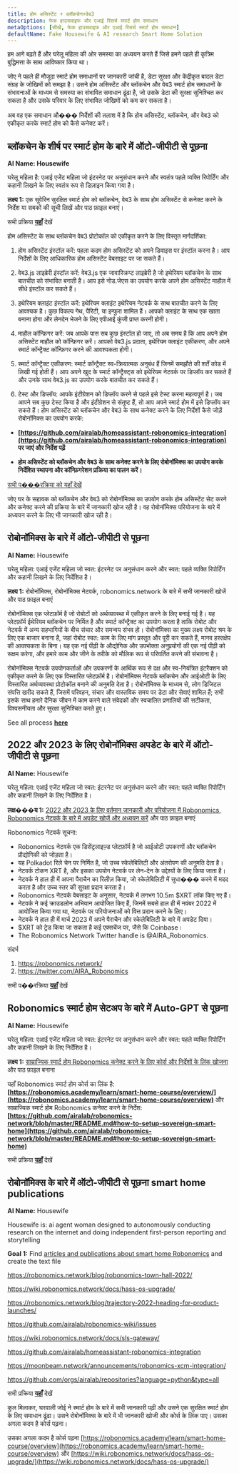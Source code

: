 ```yaml
---
title: होम असिस्टेंट + ब्लॉकचेन+वेब3
description: फेक हाउसवाइफ और एआई रिसर्च स्मार्ट होम समाधान
metaOptions: [सीखें, फेक हाउसवाइफ और एआई रिसर्च स्मार्ट होम समाधान]
defaultName: Fake Housewife & AI research Smart Home Solution
---
```


<RoboAcademyText fWeight="600">
हम आगे बढ़ते हैं और घरेलू महिला की ओर समस्या का अध्ययन करते हैं जिसे हमने पहले ही कृत्रिम बुद्धिमत्ता के साथ आविष्कार किया था।
</RoboAcademyText>

जोए ने पहले ही मौजूदा स्मार्ट होम समाधानों पर जानकारी जांची है, डेटा सुरक्षा और केंद्रीकृत बादल डेटा संग्रह के जोखिमों को समझा है। उसने होम असिस्टेंट और ब्लॉकचेन और वेब3 स्मार्ट होम समाधानों के संभावनाओं के माध्यम से समस्या का संभावित समाधान ढूंढा है, जो उसके डेटा की सुरक्षा सुनिश्चित कर सकता है और उसके परिवार के लिए संभावित जोखिमों को कम कर सकता है।

अब वह एक समाधान औ��� निर्देशों की तलाश में है कि होम असिस्टेंट, ब्लॉकचेन, और वेब3 को एकीकृत करके स्मार्ट होम को कैसे कनेक्ट करें।

## ब्लॉकचेन के शीर्ष पर स्मार्ट होम के बारे में ऑटो-जीपीटी से पूछना

<RoboAcademyTerminal title="Goals">

**AI Name: Нousewife**

घरेलू महिला है: एआई एजेंट महिला जो इंटरनेट पर अनुसंधान करने और स्वतंत्र पहले व्यक्ति रिपोर्टिंग और कहानी लिखने के लिए स्वतंत्र रूप से डिज़ाइन किया गया है।

**लक्ष्य 1:** एक सूवेरिन सुरक्षित स्मार्ट होम को ब्लॉकचेन, वेब3 के साथ होम असिस्टेंट से कनेक्ट करने के निर्देश या सबकों की सूची लिखें और पाठ फ़ाइल बनाएं।  

</RoboAcademyTerminal>

सभी प्रक्रिया **[यहाँ](https://www.notion.so/Process-AUTO-GPT-1-2-bb601d4777834c8183e5e513cf2132f9)** देखें

<RoboAcademyTerminal title="Research Result">

होम असिस्टेंट के साथ ब्लॉकचेन वेब3 प्रोटोकॉल को एकीकृत करने के लिए विस्तृत मार्गदर्शिका:

1. होम असिस्टेंट इंस्टॉल करें: पहला कदम होम असिस्टेंट को अपने डिवाइस पर इंस्टॉल करना है। आप निर्देशों के लिए आधिकारिक होम असिस्टेंट वेबसाइट पर जा सकते हैं।

2. वेब3.js लाइब्रेरी इंस्टॉल करें: वेब3.js एक जावास्क्रिप्ट लाइब्रेरी है जो इथेरियम ब्लॉकचेन के साथ बातचीत को संभावित बनाती है। आप इसे नोड.जेएस का उपयोग करके अपने होम असिस्टेंट माहौल में सीधे इंस्टॉल कर सकते हैं।

3. इथेरियम क्लाइंट इंस्टॉल करें: इथेरियम क्लाइंट इथेरियम नेटवर्क के साथ बातचीत करने के लिए आवश्यक है। कुछ विकल्प गेथ, पैरिटी, या इन्फुरा शामिल हैं। आपको क्लाइंट के साथ एक खाता बनाना होगा और लेनदेन भेजने के लिए एपीआई कुंजी प्राप्त करनी होगी।

4. माहौल कॉन्फ़िगर करें: जब आपके पास सब कुछ इंस्टॉल हो जाए, तो अब समय है कि आप अपने होम असिस्टेंट माहौल को कॉन्फ़िगर करें। आपको वेब3.js प्रदाता, इथेरियम क्लाइंट एकीकरण, और अपने स्मार्ट कॉन्ट्रैक्ट कॉन्फ़िगर करने की आवश्यकता होगी।

5. स्मार्ट कॉन्ट्रैक्ट एकीकरण: स्मार्ट कॉन्ट्रैक्ट स्व-क्रियात्मक अनुबंध हैं जिनमें समझौते की शर्तें कोड में लिखी गई होती हैं। आप अपने खुद के स्मार्ट कॉन्ट्रैक्ट्स को इथेरियम नेटवर्क पर डिप्लॉय कर सकते हैं और उनके साथ वेब3.js का उपयोग करके बातचीत कर सकते हैं।

6. टेस्ट और डिप्लॉय: आपके इंटीग्रेशन को डिप्लॉय करने से पहले इसे टेस्ट करना महत्वपूर्ण है। जब आपने सब कुछ टेस्ट किया है और इंटीग्रेशन से संतुष्ट हैं, तो आप अपने स्मार्ट होम में इसे डिप्लॉय कर सकते हैं।
होम असिस्टेंट को ब्लॉकचेन और वेब3 के साथ कनेक्ट करने के लिए निर्देशों कैसे जोड़ें रोबोनॉमिक्स का उपयोग करके:
- **[https://github.com/airalab/homeassistant-robonomics-integration](https://github.com/airalab/homeassistant-robonomics-integration) पर जाएं और निर्देश पढ़ें**

- **होम असिस्टेंट को ब्लॉकचेन और वेब3 के साथ कनेक्ट करने के लिए रोबोनॉमिक्स का उपयोग करके निर्देशित स्थापना और कॉन्फ़िगरेशन प्रक्रिया का पालन करें।**

</RoboAcademyTerminal>

[सभी प���रक्रिया को यहाँ देखें](https://www.notion.so/Process-AUTO-GPT-2-2-5c4ad9df8a0d473eb62ea23461de4c49)

जोए घर के सहायक को ब्लॉकचेन और वेब3 को रोबोनॉमिक्स का उपयोग करके होम असिस्टेंट सेट करने और कनेक्ट करने की प्रक्रिया के बारे में जानकारी खोज रही है। वह रोबोनॉमिक्स परियोजना के बारे में अध्ययन करने के लिए भी जानकारी खोज रही है।

## रोबोनॉमिक्स के बारे में ऑटो-जीपीटी से पूछना

<RoboAcademyTerminal title="Goals">

**AI Name:** Нousewife

घरेलू महिला: एआई एजेंट महिला जो स्वत: इंटरनेट पर अनुसंधान करने और स्वत: पहले व्यक्ति रिपोर्टिंग और कहानी लिखने के लिए निर्देशित है।

**लक्ष्य 1:** रोबोनॉमिक्स, रोबोनॉमिक्स नेटवर्क, robonomics.network के बारे में सभी जानकारी खोजें और पाठ फ़ाइल बनाएं

</RoboAcademyTerminal>

<RoboAcademyTerminal title="अनुसंधान परिणाम">

रोबोनॉमिक्स एक प्लेटफ़ॉर्म है जो रोबोटों को अर्थव्यवस्था में एकीकृत करने के लिए बनाई गई है। यह प्लेटफ़ॉर्म ईथेरियम ब्लॉकचेन पर निर्मित है और स्मार्ट कॉन्ट्रैक्ट का उपयोग करता है ताकि रोबोट और नेटवर्क में अन्य सहभागियों के बीच संचार और समन्वय संभव हो। रोबोनॉमिक्स का मुख्य लक्ष्य रोबोट श्रम के लिए एक बाजार बनाना है, जहां रोबोट स्वत: काम के लिए मांग प्रस्तुत और पूरी कर सकते हैं, मानव हस्तक्षेप की आवश्यकता के बिना। यह एक नई पीढ़ी के औद्योगिक और उपभोक्ता अनुप्रयोगों की एक नई पीढ़ी को सक्षम करेगा, और हमारे काम और जीने के तरीके को मौलिक रूप से परिवर्तित करने की संभावना है।

रोबोनॉमिक्स नेटवर्क उपयोगकर्ताओं और उपकरणों के आर्थिक रूप से दक्ष और स्व-नियंत्रित इंटरैक्शन को एकीकृत करने के लिए एक विस्तारित प्लेटफ़ॉर्म है। रोबोनॉमिक्स नेटवर्क ब्लॉकचेन और आईओटी के लिए विस्तारित अर्थव्यवस्था प्रोटोकॉल बनाने की अनुमति देता है। रोबोनॉमिक्स के माध्यम से, लोग डिजिटल संपत्ति खरीद सकते हैं, जिसमें परिवहन, संचार और वास्तविक समय पर डेटा और सेवाएं शामिल हैं; सभी इसके साथ हमारे दैनिक जीवन में काम करने वाले संवेदकों और स्वचालित प्रणालियों की सटीकता, विश्वसनीयता और सुरक्षा सुनिश्चित करते हुए।

</RoboAcademyTerminal>

See all process **[here](https://www.notion.so/Process-AUTO-GPT-2-3e1c2a7ab4dc4982af661fec846a493f)**


## 2022 और 2023 के लिए रोबोनॉमिक्स अपडेट के बारे में ऑटो-जीपीटी से पूछना

<RoboAcademyTerminal title="Goals">

**AI Name:** Нousewife

घरेलू महिला: एआई एजेंट महिला जो स्वत: इंटरनेट पर अनुसंधान करने और स्वत: पहले व्यक्ति रिपोर्टिंग और कहानी लिखने के लिए निर्देशित है।

**लक्ष���य 1:**  <u>2022 और 2023 के लिए वर्तमान जानकारी और परियोजना में Robonomics, Robonomics नेटवर्क के बारे में अपडेट खोजें और अध्ययन करें</u> और पाठ फ़ाइल बनाएं

</RoboAcademyTerminal>

<RoboAcademyTerminal title="अनुसंधान परिणाम">

Robonomics नेटवर्क सूचना:

- Robonomics नेटवर्क एक डिसेंट्रलाइज़्ड प्लेटफ़ॉर्म है जो आईओटी उपकरणों और ब्लॉकचेन प्रौद्योगिकी को जोड़ता है।
- यह Polkadot रिले चेन पर निर्मित है, जो उच्च स्केलेबिलिटी और अंतरोपण की अनुमति देता है।
- नेटवर्क टोकन XRT है, और इसका उपयोग नेटवर्क पर लेन-देन के उद्देश्यों के लिए किया जाता है।
- नेटवर्क ने हाल ही में अपना पैराचैन का रिलीज़ किया, जो स्केलेबिलिटी में सुधा��� करने में मदद करता है और उच्च स्तर की सुरक्षा प्रदान करता है।
- Robonomics नेटवर्क वेबसाइट के अनुसार, नेटवर्क में लगभग 10.5m $XRT लॉक किए गए हैं।
- नेटवर्क ने कई क्राउडलोन अभियान आयोजित किए हैं, जिनमें सबसे हाल ही में नवंबर 2022 में आयोजित किया गया था, नेटवर्क पर परियोजनाओं को वित्त प्रदान करने के लिए।
- नेटवर्क ने हाल ही में मार्च 2023 में अपने पैराचैन और स्केलेबिलिटी के बारे में अपडेट दिया।
- $XRT को ट्रेड किया जा सकता है कई एक्सचेंज पर, जैसे कि Coinbase।
- The Robonomics Network Twitter handle is @AIRA_Robonomics.

संदर्भ

1. https://robonomics.network/
2. https://twitter.com/AIRA_Robonomics

</RoboAcademyTerminal>

सभी प��रक्रिया **[यहाँ](https://www.notion.so/Process-AUTO-GPT-2-1c3eb42e9dc941aca7b90e5d499204eb)** देखें


## Robonomics स्मार्ट होम सेटअप के बारे में Auto-GPT से पूछना

<RoboAcademyTerminal title="Goals">

**AI Name:** Нousewife

घरेलू महिला: एआई एजेंट महिला जो स्वत: इंटरनेट पर अनुसंधान करने और स्वत: पहले व्यक्ति रिपोर्टिंग और कहानी लिखने के लिए निर्देशित है।

**लक्ष्य 1:** <u>साम्राज्यिक स्मार्ट होम Robonomics कनेक्ट करने के लिए कोर्स और निर्देशों के लिंक खोजना</u> और पाठ फ़ाइल बनाना

</RoboAcademyTerminal>

<RoboAcademyTerminal title="अनुसंधान परिणाम">

यहाँ Robonomics स्मार्ट होम कोर्स का लिंक है: **[https://robonomics.academy/learn/smart-home-course/overview/](https://robonomics.academy/learn/smart-home-course/overview)** और साम्राज्यिक स्मार्ट होम Robonomics कनेक्ट करने के निर्देश: **[https://github.com/airalab/robonomics-network/blob/master/README.md#how-to-setup-sovereign-smart-home](https://github.com/airalab/robonomics-network/blob/master/README.md#how-to-setup-sovereign-smart-home)**

</RoboAcademyTerminal>

सभी प्रक्रिया **[यहाँ](https://www.notion.so/Process-AUTO-GPT-13-5-2-f160f5688e13441086dafebaa8d65c89)** देखें


## रोबोनॉमिक्स के बारे में ऑटो-जीपीटी से पूछना smart home publications

<RoboAcademyTerminal title="Goals">

**AI Name:** Нousewife

Нousewife is: ai agent woman designed to autonomously conducting research on the internet and doing independent first-person reporting and storytelling

**Goal 1:** Find <u>articles and publications about smart home Robonomics</u> and create the text file 

</RoboAcademyTerminal>

<RoboAcademyTerminal title="Research result">

https://robonomics.network/blog/robonomics-town-hall-2022/

https://wiki.robonomics.network/docs/hass-os-upgrade/

https://robonomics.network/blog/trajectory-2022-heading-for-product-launches/

https://github.com/airalab/robonomics-wiki/issues

https://wiki.robonomics.network/docs/sls-gateway/

https://github.com/airalab/homeassistant-robonomics-integration

https://moonbeam.network/announcements/robonomics-xcm-integration/

https://github.com/orgs/airalab/repositories?language=python&type=all

</RoboAcademyTerminal>

सभी प्रक्रिया **[यहाँ](https://www.notion.so/Process-AUTO-GPT-13-7-1-6ce630949ad343a0a9c095b6442355d3)** देखें

<RoboAcademyText>

कुल मिलाकर, घरवाली जोई ने स्मार्ट होम के बारे में सभी जानकारी पढ़ी और उसने एक सुरक्षित स्मार्ट होम के लिए समाधान ढूंढा। उसने रोबोनॉमिक्स के बारे में भी जानकारी खोजी और कोर्स के लिंक पाए। उसका अगला कदम है कोर्स पढ़ना।

उसका अगला कदम है कोर्स पढ़ना [https://robonomics.academy/learn/smart-home-course/overview](https://robonomics.academy/learn/smart-home-course/overview) और [https://wiki.robonomics.network/docs/hass-os-upgrade/](https://wiki.robonomics.network/docs/hass-os-upgrade/)

</RoboAcademyText>

